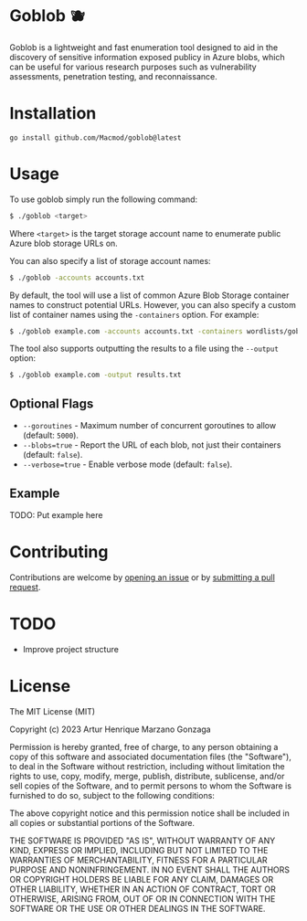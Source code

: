 # Goblob 🫐

Goblob is a lightweight and fast enumeration tool designed to aid in the discovery of sensitive information exposed publicy in Azure blobs, which can be useful for various research purposes such as vulnerability assessments, penetration testing, and reconnaissance.

# Installation
`go install github.com/Macmod/goblob@latest`

# Usage

To use goblob simply run the following command:

```bash
$ ./goblob <target>
```

Where `<target>` is the target storage account name to enumerate public Azure blob storage URLs on.

You can also specify a list of storage account names:
```bash
$ ./goblob -accounts accounts.txt
```

By default, the tool will use a list of common Azure Blob Storage container names to construct potential URLs. However, you can also specify a custom list of container names using the `-containers` option. For example:

```bash
$ ./goblob example.com -accounts accounts.txt -containers wordlists/goblob-folder-names.txt
```

The tool also supports outputting the results to a file using the `--output` option:
```bash
$ ./goblob example.com -output results.txt
```

## Optional Flags
- `--goroutines` - Maximum number of concurrent goroutines to allow (default: `5000`).
- `--blobs=true` - Report the URL of each blob, not just their containers (default: `false`).
- `--verbose=true` - Enable verbose mode (default: `false`).

## Example

TODO: Put example here

# Contributing
Contributions are welcome by [opening an issue](https://github.com/Macmod/goblob/issues/new) or by [submitting a pull request](https://github.com/Macmod/goblob/pulls).

# TODO
* Improve project structure

# License
The MIT License (MIT)

Copyright (c) 2023 Artur Henrique Marzano Gonzaga

Permission is hereby granted, free of charge, to any person
obtaining a copy of this software and associated documentation
files (the "Software"), to deal in the Software without
restriction, including without limitation the rights to use,
copy, modify, merge, publish, distribute, sublicense, and/or sell
copies of the Software, and to permit persons to whom the
Software is furnished to do so, subject to the following
conditions:

The above copyright notice and this permission notice shall be
included in all copies or substantial portions of the Software.

THE SOFTWARE IS PROVIDED "AS IS", WITHOUT WARRANTY OF ANY KIND,
EXPRESS OR IMPLIED, INCLUDING BUT NOT LIMITED TO THE WARRANTIES
OF MERCHANTABILITY, FITNESS FOR A PARTICULAR PURPOSE AND
NONINFRINGEMENT. IN NO EVENT SHALL THE AUTHORS OR COPYRIGHT
HOLDERS BE LIABLE FOR ANY CLAIM, DAMAGES OR OTHER LIABILITY,
WHETHER IN AN ACTION OF CONTRACT, TORT OR OTHERWISE, ARISING
FROM, OUT OF OR IN CONNECTION WITH THE SOFTWARE OR THE USE OR
OTHER DEALINGS IN THE SOFTWARE.

